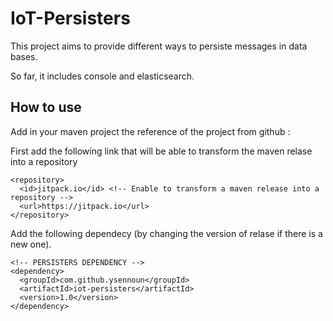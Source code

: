 # IoT-Persisters

This project aims to provide different ways to persiste messages in data bases.

So far, it includes console and elasticsearch.

## How to use

Add in your maven project the reference of the project from github :

First add the following link that will be able to transform the maven relase into a repository

    <repository>
      <id>jitpack.io</id> <!-- Enable to transform a maven release into a repository -->
      <url>https://jitpack.io</url>
    </repository>
       
Add the following dependecy (by changing the version of relase if there is a new one).

    <!-- PERSISTERS DEPENDENCY -->
    <dependency>
      <groupId>com.github.ysennoun</groupId>
      <artifactId>iot-persisters</artifactId>
      <version>1.0</version>
    </dependency>